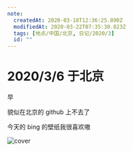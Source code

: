 ```yaml
---
note:
  createdAt: 2020-03-18T12:36:25.890Z
  modifiedAt: 2020-03-22T07:35:30.823Z
  tags: [地点/中国/北京, 日记/2020/3]
  id: ""
---
```


# 2020/3/6 于北京

<!-- @timer "date":"Fri Mar 06 2020 08:08:05 GMT+0800 (CST) -->

早

<!-- @timer "date":"Fri Mar 06 2020 11:18:38 GMT+0800 (China Standard Time)","duration":"about 3 hours -->

貌似在北京的 github 上不去了

<!-- @timer "date":"Fri Mar 06 2020 20:44:02 GMT+0800 (China Standard Time)","duration":"about 9 hours -->

今天的 bing 的壁纸我很喜欢嗷

![cover](https://cn.bing.com/th?id=OHR.BluebirdsYNP_ZH-CN1355093185_1920x1080.jpg&rf=LaDigue_1920x1080.jpg&pid=hp)

